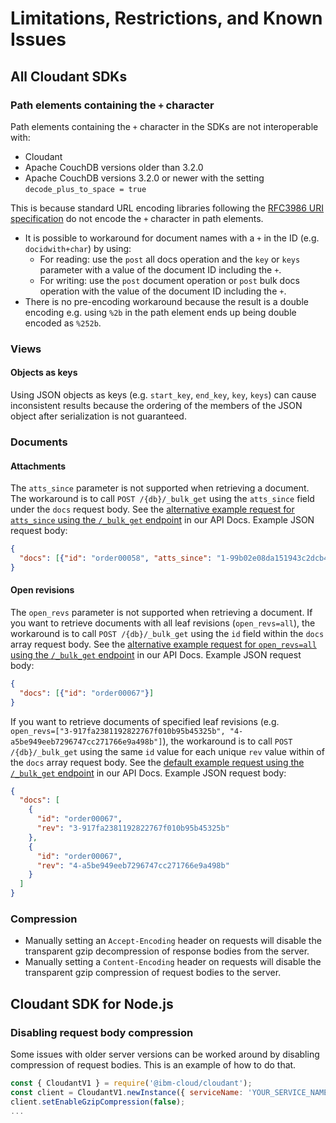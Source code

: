 # Limitations, Restrictions, and Known Issues

## All Cloudant SDKs

### Path elements containing the `+` character

Path elements containing the `+` character in the SDKs are not interoperable with:
* Cloudant 
* Apache CouchDB versions older than 3.2.0
* Apache CouchDB versions 3.2.0 or newer with the setting `decode_plus_to_space = true`

This is because standard URL encoding libraries following the [RFC3986 URI specification](https://tools.ietf.org/html/rfc3986#section-3.3) do not encode the `+` character in path elements.
* It is possible to workaround for document names with a `+` in the ID (e.g. `docidwith+char`) by using:
    * For reading: use the `post` all docs operation and the `key` or `keys` parameter with a value of the document ID including the `+`.
    * For writing: use the `post` document operation or `post` bulk docs operation with the value of the document ID including the `+`.
* There is no pre-encoding workaround because the result is a double encoding e.g. using `%2b` in the path element ends up being double encoded as `%252b`.

### Views

#### Objects as keys

Using JSON objects as keys (e.g. `start_key`, `end_key`, `key`, `keys`)
can cause inconsistent results because the ordering of the members of the JSON
object after serialization is not guaranteed.

### Documents

#### Attachments

The `atts_since` parameter is not supported when retrieving a document.
The workaround is to call `POST /{db}/_bulk_get` using the `atts_since` field under the `docs` request body. See the [alternative example request for `atts_since` using the `/_bulk_get` endpoint](https://cloud.ibm.com/apidocs/cloudant#postbulkget) in our API Docs.
Example JSON request body:
```json
{
  "docs": [{"id": "order00058", "atts_since": "1-99b02e08da151943c2dcb40090160bb8"}]
}
```

#### Open revisions

The `open_revs` parameter is not supported when retrieving a document.
If you want to retrieve documents with all leaf revisions (`open_revs=all`), the workaround is to call `POST /{db}/_bulk_get` using the `id` field within the `docs` array request body.
See the [alternative example request for `open_revs=all` using the `/_bulk_get` endpoint](https://cloud.ibm.com/apidocs/cloudant#postbulkget) in our API Docs.
Example JSON request body:
```json
{
  "docs": [{"id": "order00067"}]
}
```

If you want to retrieve documents of specified leaf revisions (e.g. `open_revs=["3-917fa2381192822767f010b95b45325b", "4-a5be949eeb7296747cc271766e9a498b"]`), the workaround is to call `POST /{db}/_bulk_get` using the same `id` value for each unique `rev` value within of the `docs` array request body.
See the [default example request using the `/_bulk_get` endpoint](https://cloud.ibm.com/apidocs/cloudant#postbulkget) in our API Docs.
Example JSON request body:
```json
{
  "docs": [
    {
      "id": "order00067",
      "rev": "3-917fa2381192822767f010b95b45325b"
    },
    {
      "id": "order00067",
      "rev": "4-a5be949eeb7296747cc271766e9a498b"
    }
  ]
}
```

### Compression

* Manually setting an `Accept-Encoding` header on requests will disable the transparent gzip decompression of response bodies from the server.
* Manually setting a `Content-Encoding` header on requests will disable the transparent gzip compression of request bodies to the server.

## Cloudant SDK for Node.js
<!-- KNOWN_ISSUES specific to Node -->
### Disabling request body compression

Some issues with older server versions can be worked around by disabling
compression of request bodies. This is an example of how to do that.

```js
const { CloudantV1 } = require('@ibm-cloud/cloudant');
const client = CloudantV1.newInstance({ serviceName: 'YOUR_SERVICE_NAME' });
client.setEnableGzipCompression(false);
...
```
